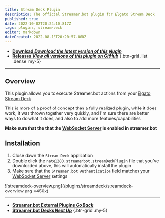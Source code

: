 ```yaml
---
title: Stream Deck Plugin
description: The official Streamer.bot plugin for Elgato Stream Deck
published: true
date: 2022-10-02T20:24:10.817Z
tags: plugins, stream-deck
editor: markdown
dateCreated: 2022-08-13T20:20:57.000Z
---
```


- [<i class="mdi mdi-download"></i> **Download *<i class="mdi mdi-github"></i> Download the latest version of this plugin***](https://github.com/nate1280/streamdeck-Streamer.bot/releases/latest/download/nate1280.streamerbot.streamDeckPlugin)
- [<i class="mdi mdi-chevron-right"></i> **Releases *<i class="mdi mdi-github"></i> View all versions of this plugin on GitHub***](https://github.com/nate1280/streamdeck-Streamer.bot/releases)
{.btn-grid .list .dense .my-5}

***

## Overview
This plugin allows you to execute Streamer.bot actions from your [Elgato Stream Deck](https://www.elgato.com/en/stream-deck)

This is more of a proof of concept then a fully realized plugin, while it does work, it was thrown together very quickly, and I'm sure there are better ways to do what it does, and also to add more features/capabilities

**Make sure that the that the [WebSocket Server](/en/Servers-Clients/WebSocket-Server) is enabled in streamer.bot**

## Installation
1. Close down the `Stream Deck` application
1. Double click the `nate1280.streamerbot.streamDeckPlugin` file that you've downloaded above, this will automatically install the plugin
3. Make sure that the `Streamer.bot Authentication` field matches your [WebSocket Server](/en/Servers-Clients/WebSocket-Server) settings

![streamdeck-overview.png](/plugins/streamdeck/streamdeck-overview.png =450x)

---

- [<i class="mdi mdi-chevron-left"></i>**Streamer.bot External Plugins *Go Back***](/en/Plugins)
- [<i class="mdi mdi-table"></i> **Streamer.bot Decks *Next Up***](https://wiki.streamer.bot/en/Extended-Features/HTML-Decks)
{.btn-grid .my-5}